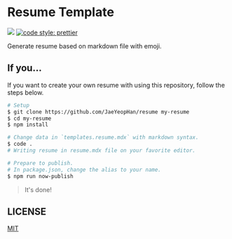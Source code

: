 # Resume Template

[![](https://badgen.now.sh/badge/publish/now/purple)](https://zeit.co/about)
[![code style: prettier](https://img.shields.io/badge/code_style-prettier-ff69b4.svg?style=flat-square)](https://github.com/prettier/prettier)

Generate resume based on markdown file with emoji.

## If you...

If you want to create your own resume with using this repository, follow the steps below.

```bash
# Setup
$ git clone https://github.com/JaeYeopHan/resume my-resume
$ cd my-resume
$ npm install

# Change data in `templates.resume.mdx` with markdown syntax.
$ code .
# Writing resume in resume.mdx file on your favorite editor.

# Prepare to publish.
# In package.json, change the alias to your name.
$ npm run now-publish
```

> It's done!

## LICENSE

[MIT](https://github.com/JaeYeopHan/resume/blob/master/LICENSE)
